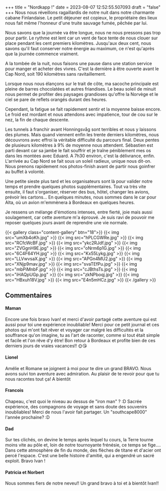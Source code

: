 +++
title = "Nordkapp !"
date = 2023-08-07 12:52:55.507093
draft = "false"
+++
Nous nous réveillons ragaillardis de notre nuit dans notre charmante cabane Finlandaise. Le petit déjeuner est copieux, le propriétaire des lieux nous fait même l'honneur d'une truite sauvage fumée, pêchée par lui. 

Nous savons que la journée va être longue, nous ne nous pressons pas trop pour partir. Le rythme est lent car un vent de face tente de nous clouer sur place pendant les cent premiers kilomètres. Jusqu'aux deux cent, nous savons qu'il faut conserver notre énergie au maximum, ce n'est qu'après que la journée commence vraiment.

A la tombée de la nuit, nous faisons une pause dans une station service pour manger et acheter des vivres. C'est la dernière à être ouverte avant le Cap Nord, soit 190 kilomètres sans ravitaillement. 

Lorsque nous nous élançons sur le trait de côte, ma sacoche principale est pleine de barres chocolatées et autres friandises.
Le beau soleil de minuit nous permet de profiter des paysages grandioses qu'offre la Norvège et le ciel se pare de reflets orangés durant des heures. 

Cependant, la fatigue se fait rapidement sentir et la moyenne baisse encore. Le froid est mordant et nous attendons avec impatience, tour de cou sur le nez, la fin de chaque descente.

Les tunnels à franchir avant Honningsvåg sont terribles et nous y laissons des plumes. Mais quand viennent enfin les trente derniers kilomètres, nous découvrons avec effroi la véritable difficulté du parcours final. Deux pentes de plusieurs kilomètres à 9% de moyenne nous attendent. Sébastien est parti devant car sa jambe le fait souffrir et je traîne péniblement mes os dans les montées avec Eduard. A 7h30 environ, c'est la délivrance, enfin. L'arrivée au Cap Nord se fait sous un soleil radieux, unique nous dit-on. Nous prenons rapidement nos photos-finish avant de partir nous goinfrer au buffet à volonté.

Une petite sieste plus tard et les organisateurs sont là pour valider notre temps et prendre quelques photos supplémentaires. Tout va très vite ensuite, il faut s'organiser, réserver des bus, hôtel, changer les avions, prévoir les cartons...
En quelques minutes, nous sommes dans le car pour Alta, où un avion m'emmènera à Bordeaux en quelques heures.

Je ressens un mélange d'émotions intenses, entre fierté, joie mais aussi soulagement, car cette aventure m'a éprouvé. Je suis ravi de pouvoir me reposer quelques jours avant de reprendre une vie normale.

{{< gallery class="content-gallery" btn="18">}}
{{< img src="umXb4oKh.jpg" >}}
{{< img src="hPLCGWRe.jpg" >}}
{{< img src="RCfcWcBF.jpg" >}}
{{< img src="ykc2RJdf.jpg" >}}
{{< img src="ZVGgnH9E.jpg" >}}
{{< img src="oNrm6p1G.jpg" >}}
{{< img src="6C4F64YH.jpg" >}}
{{< img src="Kx55Lykg.jpg" >}}
{{< img src="LLVwvsaX.jpg" >}}
{{< img src="APGn4MU2.jpg" >}}
{{< img src="XNjp9mav.jpg" >}}
{{< img src="svaTEfPu.jpg" >}}
{{< img src="mbPiMnbF.jpg" >}}
{{< img src="cJBthsTs.jpg" >}}
{{< img src="iHAQpUGp.jpg" >}}
{{< img src="zkNPboqj.jpg" >}}
{{< img src="HBxuh18V.jpg" >}}
{{< img src="E4n5mHCz.jpg" >}}
{{< /gallery >}}

## Commentaires
#### Maman
Encore une fois bravo Ivan! et merci d'avoir partagé cette aventure qui est aussi pour toi une expérience inoubliable! Merci pour ce petit journal et ces photos qui m'ont fait rêver et voyager car malgré les difficultés et la souffrance qu'on imagine, tu as l'art de raconter, comme si tout était simple et facile et l'on rêve d'y être!
Bon retour à Bordeaux et profite bien de ces derniers jours de vraies vacances!!
🌞😘
#### Lionel
Amélie et Romane se joignent à moi pour te dire un grand BRAVO. Nous avons suivi ton aventure avec admiration. Au plaisir de te revoir pour que tu nous racontes tout ça!
A bientôt
#### Francois
Chapeau, c'est quoi le niveau au dessus de "iron man" ? :D 
Sacrée expérience, des compagnons de voyage et sans doute des souvenirs inoubliables!
Merci de nous l'avoir fait partager. 
Un "southcape8000" l'année prochaine? :D
#### Dad
Sur tes clichés, on devine le temps après lequel tu  cours, la Terre tourne moins vite au pôle et, loin de notre tournoyante frénésie, ce temps se fige....
Dans cette atmosphère de fin du monde, des flèches de titane et d'acier ont percé l'espace. C'est  une belle histoire d'amitié, qui a engendré un sacré exploit.
Bravo Ivan !
#### Patricia et Norbert
Nous sommes fiers de notre neveu!!
Un grand bravo à toi et à bientôt Ivan!!
